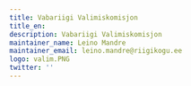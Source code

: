 ```yaml
---
title: Vabariigi Valimiskomisjon
title_en:
description: Vabariigi Valimiskomisjon
maintainer_name: Leino Mandre
maintainer_email: leino.mandre@riigikogu.ee
logo: valim.PNG
twitter: ''
---
```

